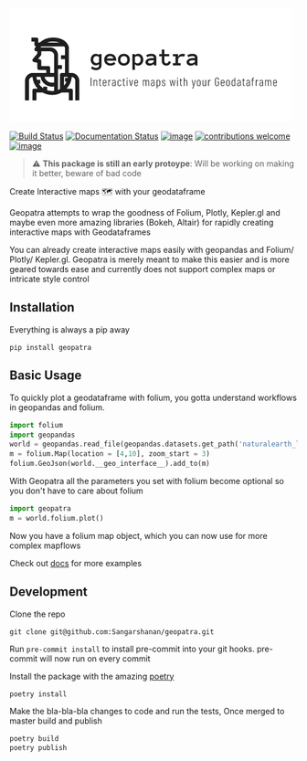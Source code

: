 ![alt text](https://github.com/Sangarshanan/geopatra/blob/master/docs/_static/geopatra.png "Geopatra")


[![Build Status](https://travis-ci.com/Sangarshanan/geopatra.svg?branch=master)](https://travis-ci.com/Sangarshanan/geopatra)  [![Documentation Status](https://readthedocs.org/projects/geopatra/badge/?version=latest)](https://geopatra.readthedocs.io/en/latest/?badge=latest) [![image](https://img.shields.io/badge/code%20style-black-000000.svg)](https://github.com/ambv/black/) 
[![contributions welcome](https://img.shields.io/badge/contributions-welcome-brightgreen.svg?style=flat)](https://github.com/sangarshanan/geopatra/issues) [![image](https://img.shields.io/pypi/v/geopatra.svg)](https://pypi.org/project/geopatra/) 


> :warning: **This package is still an early protoype**: Will be working on making it better, beware of bad code  


Create Interactive maps 🗺️ with your geodataframe

Geopatra attempts to wrap the goodness of Folium, Plotly, Kepler.gl and maybe even more amazing libraries (Bokeh, Altair) for rapidly creating interactive maps with Geodataframes

You can already create interactive maps easily with geopandas and Folium/ Plotly/ Kepler.gl. Geopatra is merely meant to make this easier and is more geared towards ease and currently does not support complex maps or intricate style control


## Installation 

Everything is always a pip away

```
pip install geopatra
```

## Basic Usage

To quickly plot a geodataframe with folium, you gotta understand workflows in geopandas and folium.

```python
import folium
import geopandas
world = geopandas.read_file(geopandas.datasets.get_path('naturalearth_lowres'))
m = folium.Map(location = [4,10], zoom_start = 3)
folium.GeoJson(world.__geo_interface__).add_to(m)
```

With Geopatra all the parameters you set with folium become optional so you don't have to care about folium   

```python
import geopatra
m = world.folium.plot()
```
Now you have a folium map object, which you can now use for more complex mapflows 

Check out [docs](https://geopatra.readthedocs.io/en/latest/geopatra.html) for more examples

## Development 

Clone the repo
```git
git clone git@github.com:Sangarshanan/geopatra.git
```

Run ```pre-commit install``` to install pre-commit into your git hooks. pre-commit will now run on every commit

Install the package with the amazing [poetry](https://github.com/python-poetry/poetry)

```
poetry install
```

Make the bla-bla-bla changes to code and run the tests, Once merged to master build and publish

```
poetry build
poetry publish
```
